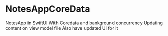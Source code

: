 # NotesAppCoreData
NotesApp in SwiftUI With Coredata and bankground concurrency
Updating content on view model file
Also have updated UI for it
